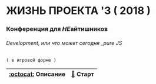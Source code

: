 # ЖИЗНЬ ПРОЕКТА '3 ( 2018 )
### Конференция для *НЕ*айтишников
###### _Development_, или что может сегодня _pure JS
`( в игровой форме )`

| [:octocat:](https://garevna.github.io/game/wiki) Описание | [:ghost:](https://garevna.github.io/game/) Старт |
|-|-|
